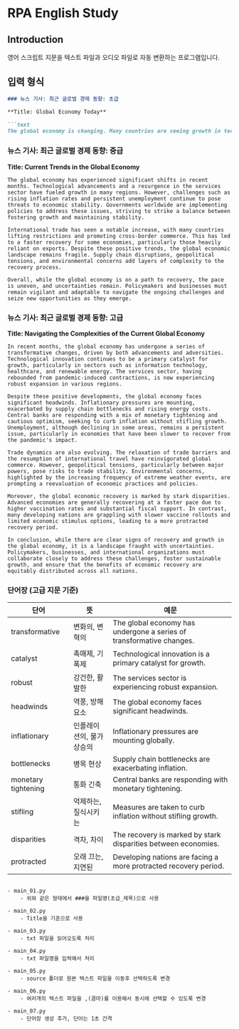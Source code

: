 # RPA English Study

## Introduction
영어 스크립트 지문을 텍스트 파일과 오디오 파일로 자동 변환하는 프로그램입니다.

## 입력 형식

```markdown
### 뉴스 기사: 최근 글로벌 경제 동향: 초급

**Title: Global Economy Today**

```text
The global economy is changing. Many countries are seeing growth in technology and services. Some countries are also facing challenges like inflation and unemployment. Governments are working hard to balance growth and stability. Trade between nations is increasing, helping some economies to recover faster. People are hopeful for a better future as new opportunities arise. Overall, the world economy is slowly improving, but there are still many obstacles to overcome.
```

### 뉴스 기사: 최근 글로벌 경제 동향: 중급

**Title: Current Trends in the Global Economy**

```text
The global economy has experienced significant shifts in recent months. Technological advancements and a resurgence in the services sector have fueled growth in many regions. However, challenges such as rising inflation rates and persistent unemployment continue to pose threats to economic stability. Governments worldwide are implementing policies to address these issues, striving to strike a balance between fostering growth and maintaining stability.

International trade has seen a notable increase, with many countries lifting restrictions and promoting cross-border commerce. This has led to a faster recovery for some economies, particularly those heavily reliant on exports. Despite these positive trends, the global economic landscape remains fragile. Supply chain disruptions, geopolitical tensions, and environmental concerns add layers of complexity to the recovery process.

Overall, while the global economy is on a path to recovery, the pace is uneven, and uncertainties remain. Policymakers and businesses must remain vigilant and adaptable to navigate the ongoing challenges and seize new opportunities as they emerge.
```

### 뉴스 기사: 최근 글로벌 경제 동향: 고급

**Title: Navigating the Complexities of the Current Global Economy**

```text
In recent months, the global economy has undergone a series of transformative changes, driven by both advancements and adversities. Technological innovation continues to be a primary catalyst for growth, particularly in sectors such as information technology, healthcare, and renewable energy. The services sector, having rebounded from pandemic-induced contractions, is now experiencing robust expansion in various regions.

Despite these positive developments, the global economy faces significant headwinds. Inflationary pressures are mounting, exacerbated by supply chain bottlenecks and rising energy costs. Central banks are responding with a mix of monetary tightening and cautious optimism, seeking to curb inflation without stifling growth. Unemployment, although declining in some areas, remains a persistent issue, particularly in economies that have been slower to recover from the pandemic's impact.

Trade dynamics are also evolving. The relaxation of trade barriers and the resumption of international travel have reinvigorated global commerce. However, geopolitical tensions, particularly between major powers, pose risks to trade stability. Environmental concerns, highlighted by the increasing frequency of extreme weather events, are prompting a reevaluation of economic practices and policies.

Moreover, the global economic recovery is marked by stark disparities. Advanced economies are generally recovering at a faster pace due to higher vaccination rates and substantial fiscal support. In contrast, many developing nations are grappling with slower vaccine rollouts and limited economic stimulus options, leading to a more protracted recovery period.

In conclusion, while there are clear signs of recovery and growth in the global economy, it is a landscape fraught with uncertainties. Policymakers, businesses, and international organizations must collaborate closely to address these challenges, foster sustainable growth, and ensure that the benefits of economic recovery are equitably distributed across all nations.
```

### 단어장 (고급 지문 기준)

| 단어                | 뜻                                  | 예문                                                              |
|---------------------|-------------------------------------|-----------------------------------------------------------------|
| transformative      | 변화의, 변혁의                       | The global economy has undergone a series of transformative changes. |
| catalyst            | 촉매제, 기폭제                       | Technological innovation is a primary catalyst for growth.     |
| robust              | 강건한, 활발한                       | The services sector is experiencing robust expansion.          |
| headwinds           | 역풍, 방해 요소                      | The global economy faces significant headwinds.                |
| inflationary        | 인플레이션의, 물가 상승의            | Inflationary pressures are mounting globally.                  |
| bottlenecks         | 병목 현상                            | Supply chain bottlenecks are exacerbating inflation.           |
| monetary tightening | 통화 긴축                           | Central banks are responding with monetary tightening.         |
| stifling            | 억제하는, 질식시키는                 | Measures are taken to curb inflation without stifling growth.  |
| disparities         | 격차, 차이                           | The recovery is marked by stark disparities between economies. |
| protracted          | 오래 끄는, 지연된                    | Developing nations are facing a more protracted recovery period. |

```

- main_01.py
    - 위와 같은 형태에서 ###을 파일명(초급_제목)으로 사용

- main_02.py
    - Title을 기준으로 사용

- main_03.py
    - txt 파일을 읽어오도록 처리

- main_04.py
    - txt 파일명을 입력해서 처리

- main_05.py
    - source 폴더로 원본 텍스트 파일을 이동후 선택하도록 변경

- main_06.py
    - 여러개의 텍스트 파일을 ,(콤마)를 이용해서 동시에 선택할 수 있도록 변경

- main_07.py
    - 단어장 생성 추가, 단어는 1초 간격

    
